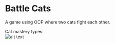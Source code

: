 # Battle Cats
A game using OOP where two cats fight each other.

Cat mastery types:  
![alt text](image.png)